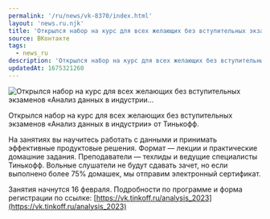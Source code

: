 ```yaml
---
permalink: '/ru/news/vk-8370/index.html'
layout: 'news.ru.njk'
title: 'Открылся набор на курс для всех желающих без вступительных экзаменов «Анализ данных в индустрии…'
source: ВКонтакте
tags:
  - news_ru
description: 'Открылся набор на курс для всех желающих без вступительных экзаменов «Анализ данных в индустрии…'
updatedAt: 1675321260
---
```

![Открылся набор на курс для всех желающих без вступительных экзаменов «Анализ данных в индустрии…](https://sun1-13.userapi.com/impg/TW4cdQqn0PAJjn4Q_zEQCdtL_I1rSUVcnytdWQ/ObKZ5gLXbUY.jpg?size=1080x1080&quality=96&sign=16a649c3bae7cc5e45c27a71e886c58e&c_uniq_tag=Y4jwofisdMZJy0dTT-mKo3uyu-PIyHVNoc3r6cKVWCs&type=album)

Открылся набор на курс для всех желающих без вступительных экзаменов «Анализ данных в индустрии» от Тинькофф.

На занятиях вы научитесь работать с данными и принимать эффективные продуктовые решения. Формат — лекции и практические домашние задания. Преподаватели — техлиды и ведущие специалисты Тинькофф. Вольные слушатели не будут сдавать зачет, но если выполнено более 75% домашек, мы отправим электронный сертификат.

Занятия начнутся 16 февраля. Подробности по программе и форма регистрации по ссылке: [https://vk.tinkoff.ru/analysis_2023](https://vk.tinkoff.ru/analysis_2023)
